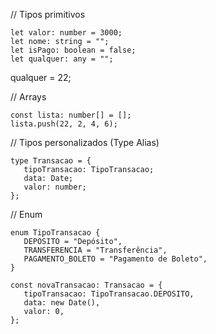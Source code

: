 // Tipos primitivos

```
let valor: number = 3000;
let nome: string = "";
let isPago: boolean = false;
let qualquer: any = "";
```

qualquer = 22;

// Arrays

```
const lista: number[] = [];
lista.push(22, 2, 4, 6);
```

// Tipos personalizados (Type Alias)

```
type Transacao = {
   tipoTransacao: TipoTransacao;
   data: Date;
   valor: number;
};

```

// Enum

```
enum TipoTransacao {
   DEPOSITO = "Depósito",
   TRANSFERENCIA = "Transferência",
   PAGAMENTO_BOLETO = "Pagamento de Boleto",
}

const novaTransacao: Transacao = {
   tipoTransacao: TipoTransacao.DEPOSITO,
   data: new Date(),
   valor: 0,
}; 
```
